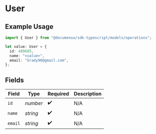 # User

## Example Usage

```typescript
import { User } from "@documenso/sdk-typescript/models/operations";

let value: User = {
  id: 489685,
  name: "<value>",
  email: "Grady90@gmail.com",
};
```

## Fields

| Field              | Type               | Required           | Description        |
| ------------------ | ------------------ | ------------------ | ------------------ |
| `id`               | *number*           | :heavy_check_mark: | N/A                |
| `name`             | *string*           | :heavy_check_mark: | N/A                |
| `email`            | *string*           | :heavy_check_mark: | N/A                |